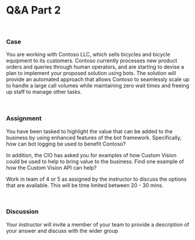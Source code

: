 **Q&A Part 2**
==============

 

### Case

You are working with Contoso LLC, which sells bicycles and bicycle equipment to
its customers. Contoso currently processes new product orders and queries
through human operators, and are starting to devise a plan to implement your
proposed solution using bots. The solution will provide an automated approach
that allows Contoso to seamlessly scale up to handle a large call volumes while
maintaining zero wait times and freeing up staff to manage other tasks.

 

### Assignment

You have been tasked to highlight the value that can be added to the business by
using enhanced features of the bot framework. Specifically, how can bot logging
be used to benefit Contoso?

In addition, the CIO has asked you for examples of how Custom Vision could be
used to help to bring value to the business. Find one example of how the Custom
Vision API can help?

Work in team of 4 or 5 as assigned by the instructor to discuss the options that
are available. This will be time limited between 20 - 30 mins.

 

### Discussion

Your instructor will invite a member of your team to provide a description of
your answer and discuss with the wider group

 
-
